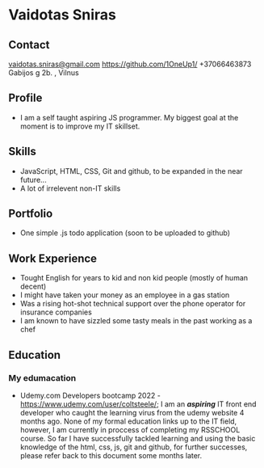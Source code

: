 # Vaidotas Sniras 
## Contact

vaidotas.sniras@gmail.com 
https://github.com/1OneUp1/
+37066463873
Gabijos g 2b. , Vilnus

## Pr**of**ile

- I am a self taught aspiring JS programmer. My biggest goal at the moment is to improve my IT skillset. 


## Skills

- JavaScript, HTML, CSS, Git and github, to be expanded in the near future...
- A lot of irrelevent non-IT skills

## Portfolio

- One simple .js todo application (soon to be uploaded to github)

## Work Experience

- Tought English for years to kid and non kid people (mostly of human decent)
- I might have taken your money as an employee in a gas station
- Was a rising hot-shot technical support over the phone operator for insurance companies
- I am known to have sizzled some tasty meals in the past working as a chef

## Education

### My edumacation

- Udemy.com Developers bootcamp 2022 - https://www.udemy.com/user/coltsteele/;
I am an **_aspiring_** IT front end developer who caught the learning virus from the udemy website 4 months ago. None of my formal education links up to the IT field, however, I am currently in proccess of completing my RSSCHOOL course. So far I have successfully tackled learning and using the basic knowledge of the html, css, js, git and github, for further successes, please refer back to this document some months later. 